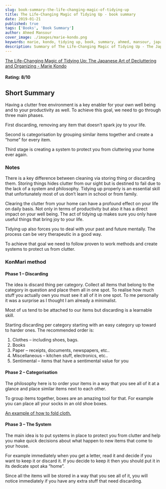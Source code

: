 ```yaml
---
slug: book-summary-the-life-changing-magic-of-tidying-up
title: The Life-Changing Magic of Tidying Up - book summary
date: 2019-01-21
published: true
tags: ['Books', 'Book Summary']
author: Ahmed Mansour
cover_image: ./images/marie-kondo.png
keywords: marie, kondo, tidying up, book, summary, ahmed, mansour, japanese
description: Summary of The Life-Changing Magic of Tidying Up - The Japanese Art of Decluttering and Organizing by Marie Kondo.
---
```


[The Life-Changing Magic of Tidying Up: The Japanese Art of Decluttering and Organizing - Marie Kondo](https://amzn.to/2W24w3t)

#### Rating: 8/10

## Short Summary

Having a clutter free environment is a key enabler for your own well being and to your productivity as well. To achieve this goal, we need to go through three main phases.

First discarding, removing any item that doesn’t spark joy to your life.

Second is categorisation by grouping similar items together and create a “home” for every item.

Third stage is creating a system to protect you from cluttering your home ever again.

### Notes

There is a key difference between cleaning via storing thing or discarding them. Storing things hides clutter from our sight but is destined to fail due to the lack of a system and philosophy. Tidying up properly is an essential skill that unfortunately most of us don’t learn in school or from family.

Clearing the clutter from your home can have a profound effect on your life on daily basis. Not only in terms of productivity but also it has a direct impact on your well being. The act of tidying up makes sure you only have useful things that bring joy to your life.

Tidying up also forces you to deal with your past and future mentally. The process can be very therapeutic in a good way.

To achieve that goal we need to follow proven to work methods and create systems to protect us from clutter.

### KonMari method

#### Phase 1 – Discarding

The idea is discard thing per category. Collect all items that belong to the category in question and place them all in one spot. To realise how much stuff you actually own you must see it all of it in one spot. To me personally it was a surprise as I thought I am already a minimalist.

Most of us tend to be attached to our items but discarding is a learnable skill.

Starting discarding per category starting with an easy category up toward to harder ones. The recommended order is:

1. Clothes – including shoes, bags.
2. Books
3. Paper – receipts, documents, newspapers, etc..
4. Miscellaneous – kitchen stuff, electronics, etc..
5. Sentimental – items that have a sentimental value for you

#### Phase 2 – Categorisation

The philosophy here is to order your items in a way that you see all of it at a glance and place similar items next to each other.

To group items together, boxes are an amazing tool for that. For example you can place all your socks in an old shoe boxes.

[An example of how to fold cloth.](https://www.youtube.com/watch?v=A4j9Pkznay4)

#### Phase 3 – The System

The main idea is to put systems in place to protect you from clutter and help you make quick decisions about what happen to new items that come to your house.

For example immediately when you get a letter, read it and decide if you want to keep it or discard it. If you decide to keep it then you should put it in its dedicate spot aka “home”.

Since all the items will be stored in a way that you see all of it, you will notice immediately if you have any extra stuff that need discarding.
